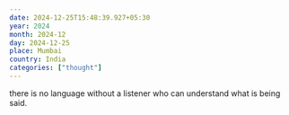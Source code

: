 ```yaml
---
date: 2024-12-25T15:48:39.927+05:30
year: 2024
month: 2024-12
day: 2024-12-25
place: Mumbai
country: India
categories: ["thought"]
---
```

there is no language without a listener who can understand what is being said.
